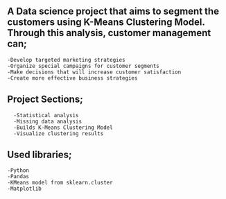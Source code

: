 ## A Data science project that aims to segment the customers using K-Means Clustering Model. Through this analysis, customer management can;
```
-Develop targeted marketing strategies
-Organize special campaigns for customer segments
-Make decisions that will increase customer satisfaction
-Create more effective business strategies
```
## Project Sections;
```
  -Statistical analysis
  -Missing data analysis
  -Builds K-Means Clustering Model
  -Visualize clustering results
```
## Used libraries;
  ```
  -Python
  -Pandas
  -KMeans model from sklearn.cluster
  -Matplotlib
```
